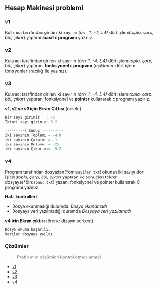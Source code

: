 ## Hesap Makinesi problemi

### v1
Kullanıcı tarafından girilen iki sayının *(örn: 1, -4, 5.4)* dört işlem(*topla, çarp, böl, çıkar*) yaptıran **basit c programı** yazınız.

### v2
Kulanıcı tarafindan girilen iki sayının  *(örn: 1, -4, 5.4)* dört işlem(*topla, çarp, böl, çıkar*) yaptıran, **fonksiyonel c programı** (*açıklama:* dört işlem fonsiyonlar aracılığı ile yazınız).

### v3
Kulanıcı tarafindan girilen iki sayının  *(örn: 1, -4, 5.4)* dört işlem(*topla, çarp, böl, çıkar*) yaptıran, fonksiyonel ve **pointer** kullanarak c programı yazınız. 


**v1, v2 ve v3 için Ekran Çıktısı** (örnek:)
```C
Bir sayı giriniz   : -5
İkinci sayi giriniz: 0.2

---------{ Sonuç }---------
iki sayının Toplamı = -4.8
iki sayının Çarpımı = -1
iki sayının Bölümü  = -25
iki sayının Çıkarımı= -5.2
```

### v4 
Program tarafından dosyadan(*örn:`sayilar.txt`) okunan iki sayıyı dört işlem(*topla, çarp, böl, çıkar*) yaptıran ve sonuçları tekrar dosyaya(*örn:`sonuc.txt`) yazan, fonksiyonel ve pointer kullanarak C programı yazınız. <br>

**Hata kontrolleri**
* Dosya okunmadığı durumda: *Dosya okunamadı*
* Dosyaya veri yazılmadığı durumda *Dosyaya veri yazılamadı*

**v4 için Ekran çıktısı** (örenk: dizayın serbest)

```C
Dosya okuma başarılı.
Veriler dosyaya yaıldı.
```


### Çözümler
> Problemim çözümleri kontrol etmek amaçlı. 

* [v1]()
* [v2]()
* [v3]()
* [v4]()
